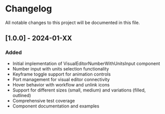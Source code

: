 # Changelog

All notable changes to this project will be documented in this file.

## [1.0.0] - 2024-01-XX

### Added

- Initial implementation of VisualEditorNumberWithUnitsInput component
- Number input with units selection functionality
- Keyframe toggle support for animation controls
- Port management for visual editor connectivity
- Hover behavior with workflow and unlink icons
- Support for different sizes (small, medium) and variations (filled, outlined)
- Comprehensive test coverage
- Component documentation and examples

